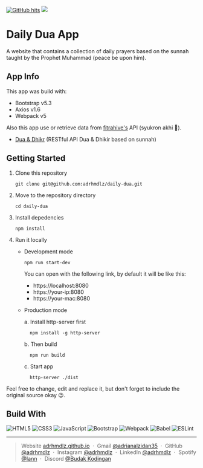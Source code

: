 <a href="https://github.com/adrhmdlz/daily-dua" target="_blank"><img alt="GitHub hits" src="https://img.shields.io/github/last-commit/adrhmdlz/daily-dua?label=Repo%20Updated"></a> <img src="https://img.shields.io/badge/Made%20with-Markdown-1f425f.svg"></img>

# Daily Dua App

A website that contains a collection of daily prayers based on the sunnah taught by the Prophet Muhammad (peace be upon him).

## App Info

This app was build with:

-   Bootstrap v5.3
-   Axios v1.6
-   Webpack v5

Also this app use or retrieve data from [fitrahive's](https://github.com/fitrahive) API (syukron akhi 🙏).

-   [Dua & Dhikr](https://github.com/fitrahive/dua-dhikr) (RESTful API Dua & Dhikir based on sunnah)

## Getting Started

1.  Clone this repository

    ```shell
    git clone git@github.com:adrhmdlz/daily-dua.git
    ```

2.  Move to the repository directory

    ```shell
    cd daily-dua
    ```

3.  Install depedencies

    ```shell
    npm install
    ```

4.  Run it locally

    -   Development mode

        ```shell
        npm run start-dev
        ```

        You can open with the following link, by default it will be like this:

        -   https://localhost:8080
        -   https://your-ip:8080
        -   https://your-mac:8080

    -   Production mode

        a. Install http-server first

              npm install -g http-server

        b. Then build

              npm run build

        c. Start app

              http-server ./dist

Feel free to change, edit and replace it, but don't forget to include the original source okay 😉.

## Build With

![HTML5](https://img.shields.io/badge/html5-%23E34F26.svg?style=for-the-badge&logo=html5&logoColor=white)
![CSS3](https://img.shields.io/badge/css3-%231572B6.svg?style=for-the-badge&logo=css3&logoColor=white)
![JavaScript](https://img.shields.io/badge/javascript-%23323330.svg?style=for-the-badge&logo=javascript&logoColor=%23F7DF1E)
![Bootstrap](https://img.shields.io/badge/bootstrap-%238511FA.svg?style=for-the-badge&logo=bootstrap&logoColor=white)
![Webpack](https://img.shields.io/badge/webpack-%238DD6F9.svg?style=for-the-badge&logo=webpack&logoColor=black)
![Babel](https://img.shields.io/badge/Babel-F9DC3e?style=for-the-badge&logo=babel&logoColor=black)
![ESLint](https://img.shields.io/badge/ESLint-4B3263?style=for-the-badge&logo=eslint&logoColor=white)

---

> Website [adrhmdlz.github.io](https://adrhmdlz.github.io) &nbsp;&middot;&nbsp;
> Gmail [@adrianalzidan35](mailto:adrianalzidan35@gmail.com) &nbsp;&middot;&nbsp;
> GitHub [@adrhmdlz](https://github.com/adrhmdlz) &nbsp;&middot;&nbsp;
> Instagram [@adrhmdlz](https://instagram.com/adrhmdlz) &nbsp;&middot;&nbsp;
> LinkedIn [@adrhmdlz](https://www.linkedin.com/in/adrhmdlz/) &nbsp;&middot;&nbsp;
> Spotify [@Iann](https://open.spotify.com/playlist/0nhR1T67UUSqu4EHYWvAbY?si=c95f6fd6d5b34b04) &nbsp;&middot;&nbsp;
> Discord [@Budak Kodingan](https://discord.gg/UFJvHbSt6G)
